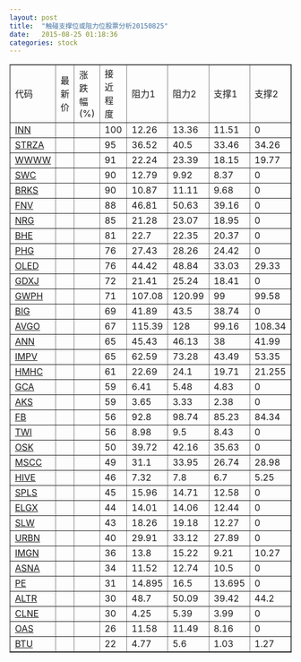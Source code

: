 ```yaml
---
layout: post
title:  "触碰支撑位或阻力位股票分析20150825"
date:   2015-08-25 01:18:36
categories: stock
---
```

<script type="text/javascript">
var stockList = []
stockList.push('gb_inn');
stockList.push('gb_strza');
stockList.push('gb_wwww');
stockList.push('gb_swc');
stockList.push('gb_brks');
stockList.push('gb_fnv');
stockList.push('gb_nrg');
stockList.push('gb_bhe');
stockList.push('gb_phg');
stockList.push('gb_oled');
stockList.push('gb_gdxj');
stockList.push('gb_gwph');
stockList.push('gb_big');
stockList.push('gb_avgo');
stockList.push('gb_ann');
stockList.push('gb_impv');
stockList.push('gb_hmhc');
stockList.push('gb_gca');
stockList.push('gb_aks');
stockList.push('gb_fb');
stockList.push('gb_twi');
stockList.push('gb_osk');
stockList.push('gb_mscc');
stockList.push('gb_hive');
stockList.push('gb_spls');
stockList.push('gb_elgx');
stockList.push('gb_slw');
stockList.push('gb_urbn');
stockList.push('gb_imgn');
stockList.push('gb_asna');
stockList.push('gb_pe');
stockList.push('gb_altr');
stockList.push('gb_clne');
stockList.push('gb_oas');
stockList.push('gb_btu');
</script>
<table border="1">
 <tr>
 <td>代码</td>
 <td>最新价</td>
 <td>涨跌幅(%)</td>
 <td>接近程度</td>
 <td>阻力1</td>
 <td>阻力2</td>
 <td>支撑1</td>
 <td>支撑2</td>
</tr>
  <tr id="inn" class="green">
  <td><a href="http://stock.finance.sina.com.cn/usstock/quotes/INN.html" target="_blank">INN</a></td><td></td><td></td><td>100</td><td>12.26</td><td>13.36</td><td>11.51</td><td>0</td></tr>
  <tr id="strza" class="green">
  <td><a href="http://stock.finance.sina.com.cn/usstock/quotes/STRZA.html" target="_blank">STRZA</a></td><td></td><td></td><td>95</td><td>36.52</td><td>40.5</td><td>33.46</td><td>34.26</td></tr>
  <tr id="wwww" class="red">
  <td><a href="http://stock.finance.sina.com.cn/usstock/quotes/WWWW.html" target="_blank">WWWW</a></td><td></td><td></td><td>91</td><td>22.24</td><td>23.39</td><td>18.15</td><td>19.77</td></tr>
  <tr id="swc" class="red">
  <td><a href="http://stock.finance.sina.com.cn/usstock/quotes/SWC.html" target="_blank">SWC</a></td><td></td><td></td><td>90</td><td>12.79</td><td>9.92</td><td>8.37</td><td>0</td></tr>
  <tr id="brks" class="green">
  <td><a href="http://stock.finance.sina.com.cn/usstock/quotes/BRKS.html" target="_blank">BRKS</a></td><td></td><td></td><td>90</td><td>10.87</td><td>11.11</td><td>9.68</td><td>0</td></tr>
  <tr id="fnv" class="red">
  <td><a href="http://stock.finance.sina.com.cn/usstock/quotes/FNV.html" target="_blank">FNV</a></td><td></td><td></td><td>88</td><td>46.81</td><td>50.63</td><td>39.16</td><td>0</td></tr>
  <tr id="nrg" class="green">
  <td><a href="http://stock.finance.sina.com.cn/usstock/quotes/NRG.html" target="_blank">NRG</a></td><td></td><td></td><td>85</td><td>21.28</td><td>23.07</td><td>18.95</td><td>0</td></tr>
  <tr id="bhe" class="green">
  <td><a href="http://stock.finance.sina.com.cn/usstock/quotes/BHE.html" target="_blank">BHE</a></td><td></td><td></td><td>81</td><td>22.7</td><td>22.35</td><td>20.37</td><td>0</td></tr>
  <tr id="phg" class="green">
  <td><a href="http://stock.finance.sina.com.cn/usstock/quotes/PHG.html" target="_blank">PHG</a></td><td></td><td></td><td>76</td><td>27.43</td><td>28.26</td><td>24.42</td><td>0</td></tr>
  <tr id="oled" class="green">
  <td><a href="http://stock.finance.sina.com.cn/usstock/quotes/OLED.html" target="_blank">OLED</a></td><td></td><td></td><td>76</td><td>44.42</td><td>48.84</td><td>33.03</td><td>29.33</td></tr>
  <tr id="gdxj" class="red">
  <td><a href="http://stock.finance.sina.com.cn/usstock/quotes/GDXJ.html" target="_blank">GDXJ</a></td><td></td><td></td><td>72</td><td>21.41</td><td>25.24</td><td>18.41</td><td>0</td></tr>
  <tr id="gwph" class="red">
  <td><a href="http://stock.finance.sina.com.cn/usstock/quotes/GWPH.html" target="_blank">GWPH</a></td><td></td><td></td><td>71</td><td>107.08</td><td>120.99</td><td>99</td><td>99.58</td></tr>
  <tr id="big" class="red">
  <td><a href="http://stock.finance.sina.com.cn/usstock/quotes/BIG.html" target="_blank">BIG</a></td><td></td><td></td><td>69</td><td>41.89</td><td>43.5</td><td>38.74</td><td>0</td></tr>
  <tr id="avgo" class="red">
  <td><a href="http://stock.finance.sina.com.cn/usstock/quotes/AVGO.html" target="_blank">AVGO</a></td><td></td><td></td><td>67</td><td>115.39</td><td>128</td><td>99.16</td><td>108.34</td></tr>
  <tr id="ann" class="red">
  <td><a href="http://stock.finance.sina.com.cn/usstock/quotes/ANN.html" target="_blank">ANN</a></td><td></td><td></td><td>65</td><td>45.43</td><td>46.13</td><td>38</td><td>41.99</td></tr>
  <tr id="impv" class="green">
  <td><a href="http://stock.finance.sina.com.cn/usstock/quotes/IMPV.html" target="_blank">IMPV</a></td><td></td><td></td><td>65</td><td>62.59</td><td>73.28</td><td>43.49</td><td>53.35</td></tr>
  <tr id="hmhc" class="green">
  <td><a href="http://stock.finance.sina.com.cn/usstock/quotes/HMHC.html" target="_blank">HMHC</a></td><td></td><td></td><td>61</td><td>22.69</td><td>24.1</td><td>19.71</td><td>21.255</td></tr>
  <tr id="gca" class="green">
  <td><a href="http://stock.finance.sina.com.cn/usstock/quotes/GCA.html" target="_blank">GCA</a></td><td></td><td></td><td>59</td><td>6.41</td><td>5.48</td><td>4.83</td><td>0</td></tr>
  <tr id="aks" class="green">
  <td><a href="http://stock.finance.sina.com.cn/usstock/quotes/AKS.html" target="_blank">AKS</a></td><td></td><td></td><td>59</td><td>3.65</td><td>3.33</td><td>2.38</td><td>0</td></tr>
  <tr id="fb" class="green">
  <td><a href="http://stock.finance.sina.com.cn/usstock/quotes/FB.html" target="_blank">FB</a></td><td></td><td></td><td>56</td><td>92.8</td><td>98.74</td><td>85.23</td><td>84.34</td></tr>
  <tr id="twi" class="red">
  <td><a href="http://stock.finance.sina.com.cn/usstock/quotes/TWI.html" target="_blank">TWI</a></td><td></td><td></td><td>56</td><td>8.98</td><td>9.5</td><td>8.43</td><td>0</td></tr>
  <tr id="osk" class="red">
  <td><a href="http://stock.finance.sina.com.cn/usstock/quotes/OSK.html" target="_blank">OSK</a></td><td></td><td></td><td>50</td><td>39.72</td><td>42.16</td><td>35.63</td><td>0</td></tr>
  <tr id="mscc" class="red">
  <td><a href="http://stock.finance.sina.com.cn/usstock/quotes/MSCC.html" target="_blank">MSCC</a></td><td></td><td></td><td>49</td><td>31.1</td><td>33.95</td><td>26.74</td><td>28.98</td></tr>
  <tr id="hive" class="red">
  <td><a href="http://stock.finance.sina.com.cn/usstock/quotes/HIVE.html" target="_blank">HIVE</a></td><td></td><td></td><td>46</td><td>7.32</td><td>7.8</td><td>6.7</td><td>5.25</td></tr>
  <tr id="spls" class="green">
  <td><a href="http://stock.finance.sina.com.cn/usstock/quotes/SPLS.html" target="_blank">SPLS</a></td><td></td><td></td><td>45</td><td>15.96</td><td>14.71</td><td>12.58</td><td>0</td></tr>
  <tr id="elgx" class="green">
  <td><a href="http://stock.finance.sina.com.cn/usstock/quotes/ELGX.html" target="_blank">ELGX</a></td><td></td><td></td><td>44</td><td>14.01</td><td>14.06</td><td>12.44</td><td>0</td></tr>
  <tr id="slw" class="green">
  <td><a href="http://stock.finance.sina.com.cn/usstock/quotes/SLW.html" target="_blank">SLW</a></td><td></td><td></td><td>43</td><td>18.26</td><td>19.18</td><td>12.27</td><td>0</td></tr>
  <tr id="urbn" class="red">
  <td><a href="http://stock.finance.sina.com.cn/usstock/quotes/URBN.html" target="_blank">URBN</a></td><td></td><td></td><td>40</td><td>29.91</td><td>33.12</td><td>27.89</td><td>0</td></tr>
  <tr id="imgn" class="red">
  <td><a href="http://stock.finance.sina.com.cn/usstock/quotes/IMGN.html" target="_blank">IMGN</a></td><td></td><td></td><td>36</td><td>13.8</td><td>15.22</td><td>9.21</td><td>10.27</td></tr>
  <tr id="asna" class="green">
  <td><a href="http://stock.finance.sina.com.cn/usstock/quotes/ASNA.html" target="_blank">ASNA</a></td><td></td><td></td><td>34</td><td>11.52</td><td>12.74</td><td>10.5</td><td>0</td></tr>
  <tr id="pe" class="red">
  <td><a href="http://stock.finance.sina.com.cn/usstock/quotes/PE.html" target="_blank">PE</a></td><td></td><td></td><td>31</td><td>14.895</td><td>16.5</td><td>13.695</td><td>0</td></tr>
  <tr id="altr" class="green">
  <td><a href="http://stock.finance.sina.com.cn/usstock/quotes/ALTR.html" target="_blank">ALTR</a></td><td></td><td></td><td>30</td><td>48.7</td><td>50.09</td><td>39.42</td><td>44.2</td></tr>
  <tr id="clne" class="red">
  <td><a href="http://stock.finance.sina.com.cn/usstock/quotes/CLNE.html" target="_blank">CLNE</a></td><td></td><td></td><td>30</td><td>4.25</td><td>5.39</td><td>3.99</td><td>0</td></tr>
  <tr id="oas" class="green">
  <td><a href="http://stock.finance.sina.com.cn/usstock/quotes/OAS.html" target="_blank">OAS</a></td><td></td><td></td><td>26</td><td>11.58</td><td>11.49</td><td>8.16</td><td>0</td></tr>
  <tr id="btu" class="green">
  <td><a href="http://stock.finance.sina.com.cn/usstock/quotes/BTU.html" target="_blank">BTU</a></td><td></td><td></td><td>22</td><td>4.77</td><td>5.6</td><td>1.03</td><td>1.27</td></tr>
</table>

